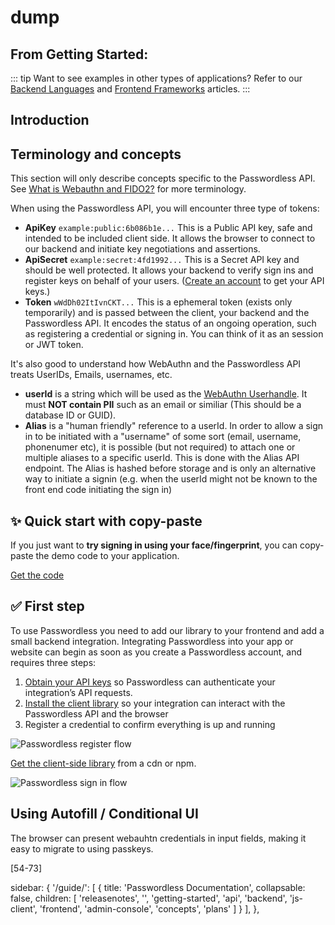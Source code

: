 # dump

## From Getting Started:

::: tip
Want to see examples in other types of applications? Refer to our [Backend Languages](backend) and [Frontend Frameworks](frontend) articles.
:::


## Introduction



## Terminology and concepts

This section will only describe concepts specific to the Passwordless API. See [What is Webauthn and FIDO2?](what-is-webauthn-and-fido2) for more terminology.

When using the Passwordless API, you will encounter three type of tokens:

* **ApiKey** `example:public:6b086b1e...` This is a Public API key, safe and intended to be included client side. It allows the browser to connect to our backend and initiate key negotiations and assertions.
* **ApiSecret** `example:secret:4fd1992...` This is a Secret API key and should be well protected. It allows your backend to verify sign ins and register keys on behalf of your users. ([Create an account](https://www.passwordless.dev/create-tenant/) to get your API keys.)
* **Token** `wWdDh02ItIvnCKT...` This is a ephemeral token (exists only temporarily) and is passed between the client, your backend and the Passwordless API. It encodes the status of an ongoing operation, such as registering a credential or signing in. You can think of it as an session or JWT token.

It's also good to understand how WebAuthn and the Passwordless API treats UserIDs, Emails, usernames, etc.

* **userId** is a string which will be used as the [WebAuthn Userhandle](https://www.w3.org/TR/webauthn-2/#dom-publickeycredentialuserentity-id). It must **NOT contain PII** such as an email or similiar (This should be a database ID or GUID).
* **Alias** is a "human friendly" reference to a userId. In order to allow a sign in to be initiated with a "username" of some sort (email, username, phonenumer etc), it is possible (but not required) to attach one or multiple aliases to a specific userId. This is done with the Alias API endpoint. The Alias is hashed before storage and is only an alternative way to initiate a signin (e.g. when the userId might not be known to the front end code initiating the sign in)

## ✨ Quick start with copy-paste <Badge text="frontend only" type="tip"/>

If you just want to **try signing in using your face/fingerprint**, you can copy-paste the demo code to your application.

[Get the code](demo-and-examples.html#copy-paste-demo-client-side-only)

## ✅ First step

To use Passwordless you need to add our library to your frontend and add a small backend integration.
Integrating Passwordless into your app or website can begin as soon as you create a Passwordless account, and requires three steps:


1. [Obtain your API keys](https://www.passwordless.dev/create-tenant/) so Passwordless can authenticate your integration’s API requests.
2. [Install the client library](https://github.com/passwordless/passwordless-client-js#get-coding) so your integration can interact with the Passwordless API and the browser
3. Register a credential to confirm everything is up and running


![Passwordless register flow](https://cdn.passwordless.dev/assets/passwordless.register.png)

<Badge text="backend" type="warning"/>
<Badge text="frontend" type="tip"/>

[Get the client-side library](https://github.com/passwordless/passwordless-client-js) from a cdn or npm.

![Passwordless sign in flow](https://cdn.passwordless.dev/assets/passwordless.signin.png?v1)


## Using Autofill / Conditional UI

The browser can present webauhtn credentials in input fields, making it easy to migrate to using passkeys.







[54-73]

sidebar: {
  '/guide/': [
    {
      title: 'Passwordless Documentation',
      collapsable: false,
      children: [
        'releasenotes',
        '',
        'getting-started',
        'api',
        'backend',
        'js-client',
        'frontend',
        'admin-console',
        'concepts',
        'plans'
      ]
    }
  ],
},
